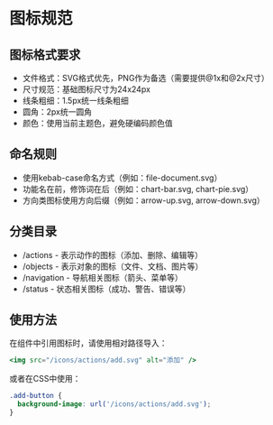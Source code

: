 # 图标规范

## 图标格式要求
- 文件格式：SVG格式优先，PNG作为备选（需要提供@1x和@2x尺寸）
- 尺寸规范：基础图标尺寸为24x24px
- 线条粗细：1.5px统一线条粗细
- 圆角：2px统一圆角
- 颜色：使用当前主题色，避免硬编码颜色值

## 命名规则
- 使用kebab-case命名方式（例如：file-document.svg）
- 功能名在前，修饰词在后（例如：chart-bar.svg, chart-pie.svg）
- 方向类图标使用方向后缀（例如：arrow-up.svg, arrow-down.svg）

## 分类目录
- /actions - 表示动作的图标（添加、删除、编辑等）
- /objects - 表示对象的图标（文件、文档、图片等）
- /navigation - 导航相关图标（箭头、菜单等）
- /status - 状态相关图标（成功、警告、错误等）

## 使用方法
在组件中引用图标时，请使用相对路径导入：
```jsx
<img src="/icons/actions/add.svg" alt="添加" />
```

或者在CSS中使用：
```css
.add-button {
  background-image: url('/icons/actions/add.svg');
}
``` 